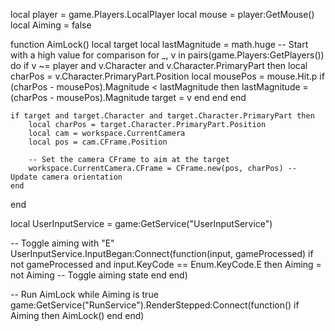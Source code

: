 local player = game.Players.LocalPlayer
local mouse = player:GetMouse()
local Aiming = false

function AimLock()
    local target
    local lastMagnitude = math.huge -- Start with a high value for comparison
    for _, v in pairs(game.Players:GetPlayers()) do
        if v ~= player and v.Character and v.Character.PrimaryPart then
            local charPos = v.Character.PrimaryPart.Position
            local mousePos = mouse.Hit.p
            if (charPos - mousePos).Magnitude < lastMagnitude then
                lastMagnitude = (charPos - mousePos).Magnitude
                target = v
            end
        end
    end

    if target and target.Character and target.Character.PrimaryPart then
        local charPos = target.Character.PrimaryPart.Position
        local cam = workspace.CurrentCamera
        local pos = cam.CFrame.Position

        -- Set the camera CFrame to aim at the target
        workspace.CurrentCamera.CFrame = CFrame.new(pos, charPos) -- Update camera orientation
    end
end

local UserInputService = game:GetService("UserInputService")

-- Toggle aiming with "E"
UserInputService.InputBegan:Connect(function(input, gameProcessed)
    if not gameProcessed and input.KeyCode == Enum.KeyCode.E then
        Aiming = not Aiming -- Toggle aiming state
    end
end)

-- Run AimLock while Aiming is true
game:GetService("RunService").RenderStepped:Connect(function()
    if Aiming then
        AimLock()
    end
end)
